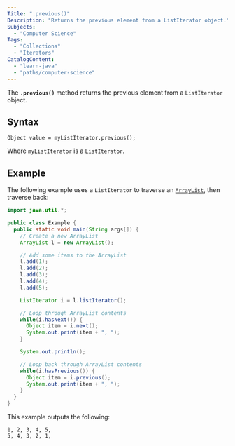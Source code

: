 ```yaml
---
Title: ".previous()"
Description: "Returns the previous element from a ListIterator object."
Subjects:
  - "Computer Science"
Tags:
  - "Collections"
  - "Iterators"
CatalogContent:
  - "learn-java"
  - "paths/computer-science"
---
```


The **`.previous()`** method returns the previous element from a `ListIterator` object.

## Syntax

```pseudo
Object value = myListIterator.previous();
```

Where `myListIterator` is a `ListIterator`.

## Example

The following example uses a `ListIterator` to traverse an [`ArrayList`](https://www.codecademy.com/resources/docs/java/array-list), then traverse back:

```java
import java.util.*;

public class Example {
  public static void main(String args[]) {
    // Create a new ArrayList
    ArrayList l = new ArrayList();

    // Add some items to the ArrayList
    l.add(1);
    l.add(2);
    l.add(3);
    l.add(4);
    l.add(5);

    ListIterator i = l.listIterator();

    // Loop through ArrayList contents
    while(i.hasNext()) {
      Object item = i.next();
      System.out.print(item + ", ");
    }

    System.out.println();

    // Loop back through ArrayList contents
    while(i.hasPrevious()) {
      Object item = i.previous();
      System.out.print(item + ", ");
    }
  }
}
```

This example outputs the following:

```shell
1, 2, 3, 4, 5,
5, 4, 3, 2, 1,
```
